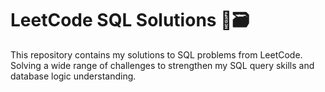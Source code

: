 # LeetCode SQL Solutions 🧠🗃️

This repository contains my solutions to SQL problems from LeetCode.  
Solving a wide range of challenges to strengthen my SQL query skills and database logic understanding.
